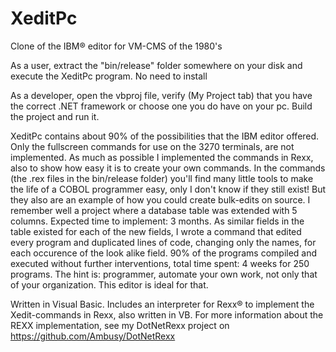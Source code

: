 # XeditPc
Clone of the IBM® editor for VM-CMS of the 1980's


As a user, extract the "bin/release" folder somewhere on your disk and execute the XeditPc program. No need to install 


As a developer, open the vbproj file, verify (My Project tab) that you have the correct .NET framework or choose one you do have on your pc. Build the project and run it.


XeditPc contains about 90% of the possibilities that the IBM editor offered. Only the fullscreen commands for use on the 3270 terminals, are not implemented. As much as possible I implemented the commands in Rexx, also to show how easy it is to create your own commands. In the commands (the .rex files in the bin/release folder) you'll find many little tools to make the life of a COBOL programmer easy, only I don't know if they still exist! But they also are an example of how you could create bulk-edits on source. I remember well a project where a database table was extended with 5 columns. Expected time to implement: 3 months. As similar fields in the table existed for each of the new fields, I wrote a command that edited every program and duplicated lines of code, changing only the names, for each occurence of the look alike field. 90% of the programs compiled and executed without further interventions, total time spent: 4 weeks for 250 programs. The hint is: programmer, automate your own work, not only that of your organization. This editor is ideal for that.

Written in Visual Basic. Includes an interpreter for Rexx® to implement the Xedit-commands in Rexx, also written in VB. For more information about the REXX implementation, see my DotNetRexx project on https://github.com/Ambusy/DotNetRexx

